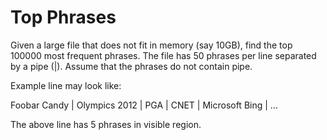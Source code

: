 # Top Phrases

Given a large file that does not fit in memory (say 10GB), find the top 100000
most frequent phrases. The file has 50 phrases per line separated by a pipe (|).
Assume that the phrases do not contain pipe.

Example line may look like: 

Foobar Candy | Olympics 2012 | PGA | CNET | Microsoft Bing | ...

The above line has 5 phrases in visible region.

